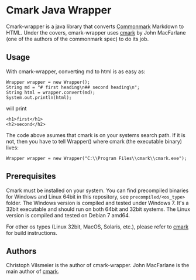 # Cmark Java Wrapper

Cmark-wrapper is a java library that converts [Commonmark] 
Markdown to HTML.
Under the covers, cmark-wrapper uses [cmark] 
by John MacFarlane (one of the authors of the commonmark spec) to do its job.


## Usage

With cmark-wrapper, converting md to html is as easy as:

~~~
Wrapper wrapper = new Wrapper();
String md = "# first heading\n## second heading\n";
String html = wrapper.convert(md);
System.out.println(html);
~~~
will print
~~~
<h1>first</h1>
<h2>second</h2>
~~~

The code above asumes that cmark is on your systems search path. 
If it is not, then you have to tell Wrapper() where 
cmark (the executable binary) lives:

~~~
Wrapper wrapper = new Wrapper("C:\\Program Files\\cmark\\cmark.exe");
~~~

## Prerequisites

Cmark must be installed on your system. You can find 
precompiled binaries for Windows and Linux 64bit in this repository, 
see `precompiled/<os_type>` folder. The Windows version is compiled and 
tested under Windows 7. It's a 32bit executable and should run on 
both 64bit and 32bit systems.
The Linux version is compiled and tested on Debian 7 amd64.

For other os types (Linux 32bit, MacOS, Solaris, etc.),
please refer to [cmark] for build instructions.


## Authors

Christoph Vilsmeier is the author of cmark-wrapper.
John MacFarlane is the main author of [cmark].
  
 
[cmark]: https://github.com/jgm/cmark
[Commonmark]: https://commonmark.org

